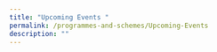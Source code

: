 ```yaml
---
title: "Upcoming Events "
permalink: /programmes-and-schemes/Upcoming-Events
description: ""
---
```

